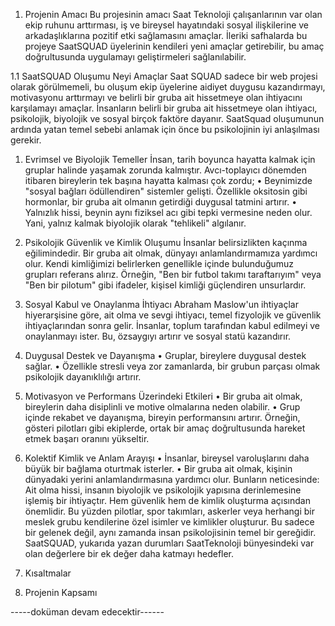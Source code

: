 1.	Projenin Amacı
Bu projesinin amacı Saat Teknoloji çalışanlarının var olan ekip ruhunu arttırması, iş ve bireysel hayatındaki sosyal ilişkilerine ve arkadaşlıklarına pozitif etki sağlamasını amaçlar. İleriki safhalarda bu projeye SaatSQUAD üyelerinin kendileri yeni amaçlar getirebilir, bu amaç doğrultusunda uygulamayı geliştirmeleri sağlanılabilir.

1.1	SaatSQUAD Oluşumu Neyi Amaçlar
Saat SQUAD sadece bir web projesi olarak görülmemeli, bu oluşum ekip üyelerine aidiyet duygusu kazandırmayı, motivasyonu arttırmayı ve belirli bir gruba ait hissetmeye olan ihtiyacını karşılamayı amaçlar. İnsanların belirli bir gruba ait hissetmeye olan ihtiyacı, psikolojik, biyolojik ve sosyal birçok faktöre dayanır. SaatSquad oluşumunun ardında yatan temel sebebi anlamak için önce bu psikolojinin iyi anlaşılması gerekir.
1.	Evrimsel ve Biyolojik Temeller
İnsan, tarih boyunca hayatta kalmak için gruplar halinde yaşamak zorunda kalmıştır. Avcı-toplayıcı dönemden itibaren bireylerin tek başına hayatta kalması çok zordu;
•	Beynimizde "sosyal bağları ödüllendiren" sistemler gelişti. Özellikle oksitosin gibi hormonlar, bir gruba ait olmanın getirdiği duygusal tatmini artırır.
•	Yalnızlık hissi, beynin aynı fiziksel acı gibi tepki vermesine neden olur. Yani, yalnız kalmak biyolojik olarak "tehlikeli" algılanır.
2.	Psikolojik Güvenlik ve Kimlik Oluşumu
İnsanlar belirsizlikten kaçınma eğilimindedir. Bir gruba ait olmak, dünyayı anlamlandırmamıza yardımcı olur.
Kendi kimliğimizi belirlerken genellikle içinde bulunduğumuz grupları referans alırız. Örneğin, "Ben bir futbol takımı taraftarıyım" veya "Ben bir pilotum" gibi ifadeler, kişisel kimliği güçlendiren unsurlardır.
3.	Sosyal Kabul ve Onaylanma İhtiyacı
Abraham Maslow'un ihtiyaçlar hiyerarşisine göre, ait olma ve sevgi ihtiyacı, temel fizyolojik ve güvenlik ihtiyaçlarından sonra gelir.
İnsanlar, toplum tarafından kabul edilmeyi ve onaylanmayı ister. Bu, özsaygıyı artırır ve sosyal statü kazandırır.
4.	Duygusal Destek ve Dayanışma
•	Gruplar, bireylere duygusal destek sağlar.
•	Özellikle stresli veya zor zamanlarda, bir grubun parçası olmak psikolojik dayanıklılığı artırır.
5.	Motivasyon ve Performans Üzerindeki Etkileri
•	Bir gruba ait olmak, bireylerin daha disiplinli ve motive olmalarına neden olabilir.
•	Grup içinde rekabet ve dayanışma, bireyin performansını artırır. Örneğin, gösteri pilotları gibi ekiplerde, ortak bir amaç doğrultusunda hareket etmek başarı oranını yükseltir.
6.	Kolektif Kimlik ve Anlam Arayışı
•	İnsanlar, bireysel varoluşlarını daha büyük bir bağlama oturtmak isterler.
•	Bir gruba ait olmak, kişinin dünyadaki yerini anlamlandırmasına yardımcı olur.
Bunların neticesinde:
Ait olma hissi, insanın biyolojik ve psikolojik yapısına derinlemesine işlemiş bir ihtiyaçtır. Hem güvenlik hem de kimlik oluşturma açısından önemlidir. Bu yüzden pilotlar, spor takımları, askerler veya herhangi bir meslek grubu kendilerine özel isimler ve kimlikler oluşturur. Bu sadece bir gelenek değil, aynı zamanda insan psikolojisinin temel bir gereğidir. SaatSQUAD, yukarıda yazan durumları SaatTeknoloji bünyesindeki var olan değerlere bir ek değer daha katmayı hedefler.

2.	Kısaltmalar


3.	Projenin Kapsamı

-----doküman devam edecektir------
